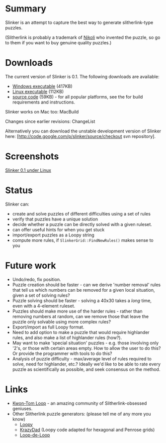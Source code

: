 Summary
=======

Slinker is an attempt to capture the best way to generate slitherlink-type puzzles. 

(Slitherlink is probably a trademark of [Nikoli](http://www.nikoli.co.jp) who invented the puzzle, so go to them if you want to buy genuine quality puzzles.)

Downloads
=========

The current version of Slinker is 0.1. The following downloads are available:

  * [Windows executable](https://github.com/timhutton/slinker/releases/download/release-0.1/Slinker-0.1.1-win32.exe) (417KB)
  * [Linux executable](https://github.com/timhutton/slinker/releases/download/release-0.1/Slinker-0.1.0-Linux.sh) (112KB)
  * [source code](https://github.com/timhutton/slinker/releases/download/release-0.1/Slinker-0.1.0-Source.tar.gz) (59KB) - for all popular platforms, see the [](README.txt) for build requirements and instructions.

Slinker works on Mac too: MacBuild 

Changes since earlier revisions: ChangeList

Alternatively you can download the unstable development version of Slinker here: [http://code.google.com/p/slinker/source/checkout svn repository].

Screenshots
===========

[Slinker 0.1 under Linux](https://github.com/timhutton/slinker/releases/download/release-0.1/slinker-0.1_screenshot1_linux.png)


Status
======

Slinker can:
  * create and solve puzzles of different difficulties using a set of rules
  * verify that puzzles have a unique solution
  * decide whether a puzzle can be directly solved with a given ruleset.
  * can offer useful hints for when you get stuck
  * import/export puzzles as a Loopy string
  * compute more rules, if `SlinkerGrid::FindNewRules()` makes sense to you

Future work
===========

  * Undo/redo, fix position.
  * Puzzle creation should be faster - can we derive 'number removal' rules that tell us which numbers can be removed for a given local situation, given a set of solving rules?
  * Puzzle solving should be faster - solving a 40x30 takes a _long_ time, even with a 4-element ruleset.
  * Puzzles should make more use of the harder rules - rather than removing numbers at random, can we remove those that leave the puzzle only solvable using more complex rules?
  * Export/import as full Loopy format.
  * Need to add option to make a puzzle that would require highlander rules, and also make a list of highlander rules (how?).
  * May want to make 'special situation' puzzles - e.g. those involving only '2's, or those with certain areas empty. How to allow the user to do this? Or provide the programmer with tools to do this?
  * Analysis of puzzle difficulty - max/average level of rules required to solve, need for highlander, etc.? Ideally we'd like to be able to rate every puzzle as scientifically as possible, and seek consensus on the method. 

Links
=====

  * [Kwon-Tom Loop](http://www.kwontomloop.com) - an amazing community of Slitherlink-obsessed geniuses.
  * Other Slitherlink puzzle generators: (please tell me of any more you know)
    * [Loopy](http://www.chiark.greenend.org.uk/~sgtatham/puzzles/)
    * [KrazyDad](http://www.krazydad.com/slitherlink/) (Loopy code adapted for hexagonal and Penrose grids)
    * [Loop-de-Loop](http://www.deadofnight.org/?x=other)
